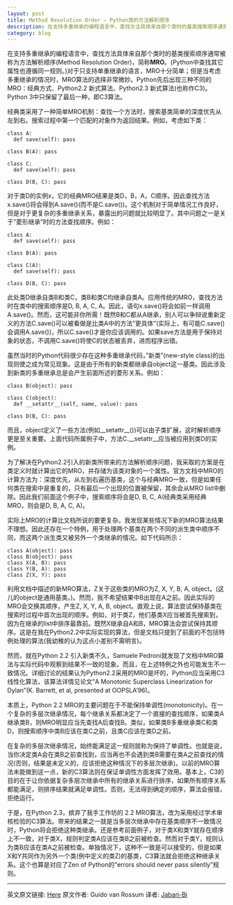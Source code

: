 ```yaml
---
layout: post
title: Method Resolution Order – Python类的方法解析顺序
description: 在支持多重继承的编程语言中，查找方法具体来自那个类时的基类搜索顺序通常被称为方法解析顺序(Method Resolution Order)，简称MRO。
category: blog
---
```


在支持多重继承的编程语言中，查找方法具体来自那个类时的基类搜索顺序通常被称为方法解析顺序(Method Resolution Order)，简称**MRO**。(Python中查找其它属性也遵循同一规则。)对于只支持单重继承的语言，MRO十分简单；但是当考虑多重继承的情况时，MRO算法的选择非常微妙。Python先后出现三种不同的MRO：经典方式、Python2.2 新式算法、Python2.3 新式算法(也称作C3)。Python 3中只保留了最后一种，即C3算法。

经典类采用了一种简单MRO机制：查找一个方法时，搜索基类简单的深度优先从左到右。搜索过程中第一个匹配的对象作为返回结果。例如，考虑如下类：

    class A:
      def save(self): pass

    class B(A): pass

    class C:
      def save(self): pass

    class D(B, C): pass

对于类D的实例x，它的经典MRO结果是类D，B，A，C顺序。因此查找方法x.save()将会得到A.save()(而不是C.save())。这个机制对于简单情况工作良好，但是对于更复杂的多重继承关系，暴露出的问题就比较明显了。其中问题之一是关于”菱形继承”时的方法查找顺序。例如：

    class A:
      def save(self): pass

    class B(A): pass
                           
    class C(A):
      def save(self): pass
                                                
    class D(B, C): pass

此处类D继承自类B和类C，类B和类C均继承自类A。应用传统的MRO，查找方法时在类中的搜索顺序是D, B, A, C, A。因此，语句x.save()将会如前一样调用A.save()。然而，这可能非你所需！既然B和C都从A继承，别人可以争辩说重新定义的方法C.save()可以被看做是比类A中的方法”更具体”(实际上，有可能C.save()会调用A.save())，所以C.save()才是你应该调用的。如果save方法是用于保持对象的状态，不调用C.save()将使C的状态被丢弃，进而程序出错。

虽然当时的Python代码很少存在这种多重继承代码，”新类”(new-style class)的出现则使之成为常见现象。这是由于所有的新类都继承自object这一基类。因此涉及到新类的多重继承总是会产生前面所述的菱形关系。例如：

    class B(object): pass

    class C(object):
      def __setattr__(self, name, value): pass

    class D(B, C): pass

而且，object定义了一些方法(例如__setattr__())可以由子类扩展，这时解析顺序更是至关重要。上面代码所属例子中，方法C.__setattr__应当被应用到类D的实例。

为了解决在Python2.2引入的新类所带来的方法解析顺序问题，我采取的方案是在类定义时就计算出它的MRO，并存储为该类对象的一个属性。官方文档中MRO的计算方法为：深度优先，从左到右遍历基类，这个与经典MRO一致，但是如果任何类在搜索中是重复的，只有最后一个出现的位置被保留，其余会从MRO list中删除。因此我们前面这个例子中，搜索顺序将会是D, B, C, A(经典类采用经典MRO，则会是D, B, A, C, A)。

实际上MRO的计算比文档所说的要更复杂。我发现某些情况下新的MRO算法结果不理想。因此还存在一个特例，用于处理两个基类在两个不同的派生类中顺序不同，而这两个派生类又被另外一个类继承的情况。如下代码所示：

    class A(object): pass
    class B(object): pass
    class X(A, B): pass
    class Y(B, A): pass
    class Z(X, Y): pass

利用文档中描述的新MRO算法，Z关于这些类的MRO为Z, X, Y, B, A, object。(这儿的object是通用基类。)。然而，我不希望结果中B出现在A之前。因此实际的MRO会交换其顺序，产生Z, X, Y, A, B, object。直观上说，算法尝试保持基类在搜索时过程中首次出现的顺序。例如，对于类Z，他们基类X应当被首先搜索到，因为在继承的list中排序最靠前。既然X继承自A和B，MRO算法会尝试保持其顺序。这是在我在Python2.2中实际实现的算法，但是文档只提到了前面的不包括特例处理的算法(我幼稚的认为这点小差别不需明言)。

然而，就在Python 2.2 引入新类不久，Samuele Pedroni就发现了文档中MRO算法与实际代码中观察到结果不一致的现象。而且，在上述特例之外也可能发生不一致情况。详细讨论的结果认为Python2.2采用的MRO是坏的，Python应当采用C3线性化算法，该算法详情见论文”A Monotonic Superclass Linearization for Dylan”(K. Barrett, et al, presented at OOPSLA’96)。

本质上，Python 2.2 MRO的主要问题在于不能保持单调性(monotonicity)。在一个复杂的多层次继承情况，每个继承关系都决定了一个直接的查找顺序，如果类A继承类B，则MRO明显应当先查找A后查找B。类似，如果类B多重继承类C和类D，则搜索顺序中类B应该在类C之前，且类C应该在类D之前。

在复杂的多层次继承情况，始终能满足这一规则就称为保持了单调性。也就是说，当你决定类A会在类B之前查找到，应当再也不会遇到类B需要在类A之前查找的情况(否则，结果是未定义的，应该拒绝这种情况下的多层次继承)。以前的MRO算法未能做到这一点，新的C3算法则在保证单调性方面发挥了效用。基本上，C3的目的在于让你依据复杂多层次继承中所有的继承关系进行排序，如果所有顺序关系都能满足，则排序结果就满足单调性。否则，无法得到确定的顺序，算法会报错，拒绝运行。

于是，在Python 2.3，摈弃了我手工作坊的 2.2 MRO算法，改为采用经过学术审核检验的C3算法。带来的结果之一就是当多层次继承中存在基类顺序不一致情况时，Python将会拒绝这种类继承。还是参考前面例子，对于类X和类Y就存在顺序上不一致，对于类X，规则判定类A应该在类B之前被检查。然而对于类Y，规则认为类B应该在类A之前被检查。单独情况下，这种不一致是可以接受的，但是如果X和Y共同作为另外一个类(例中定义的类Z)的基类，C3算法就会拒绝这种继承关系。这个也算是对应了Zen of Python的”errors should never pass silently”规则。

------

英文原文链接: [Here][1]
原文作者: Guido van Rossum
译者: [Jabari-Bi][2]

[1]: http://python-history.blogspot.com/2010/06/method-resolution-order.html
[2]: http://weibo.com/jiabai

